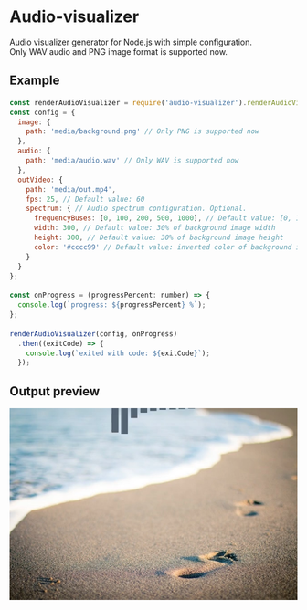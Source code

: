 # Audio-visualizer
Audio visualizer generator for Node.js with simple configuration.  
Only WAV audio and PNG image format is supported now.

## Example
```javascript
const renderAudioVisualizer = require('audio-visualizer').renderAudioVisualizer;
const config = {
  image: {
    path: 'media/background.png' // Only PNG is supported now
  },
  audio: {
    path: 'media/audio.wav' // Only WAV is supported now
  },
  outVideo: {
    path: 'media/out.mp4',
    fps: 25, // Default value: 60
    spectrum: { // Audio spectrum configuration. Optional.
      frequencyBuses: [0, 100, 200, 500, 1000], // Default value: [0, 100, 200, 500, 1000, 1500, 2000, 3000, 5000, 10000]
      width: 300, // Default value: 30% of background image width
      height: 300, // Default value: 30% of background image height
      color: '#cccc99' // Default value: inverted color of background image
    }
  }
};

const onProgress = (progressPercent: number) => {
  console.log(`progress: ${progressPercent} %`);
};

renderAudioVisualizer(config, onProgress)
  .then((exitCode) => {
    console.log(`exited with code: ${exitCode}`);
  });
```

## Output preview
![frame of output video](example/media/out-sample.png)
